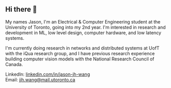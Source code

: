 ## Hi there 👋

My names Jason, I'm an Electrical & Computer Engineering student at the University of Toronto, going into my 2nd year. I'm interested in research and development in ML, low level design, computer hardware, and low latency systems.

I'm currently doing research in networks and distributed systems at UofT with the iQua research group, and I have previous research experience building computer vision models with the National Research Council of Canada. 

LinkedIn: [linkedin.com/in/jason-jh-wang](https://www.linkedin.com/in/jason-jh-wang/)\
Email: jjh.wang@mail.utoronto.ca
